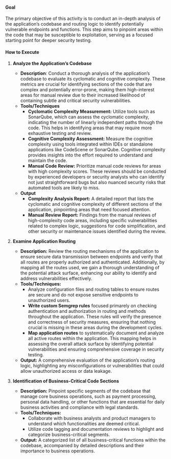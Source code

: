 #### Goal
The primary objective of this activity is to conduct an in-depth analysis of the application’s codebase and routing logic to identify potentially vulnerable endpoints and functions. This step aims to pinpoint areas within the code that may be susceptible to exploitation, serving as a focused starting point for deeper security testing.

#### How to Execute

1. **Analyze the Application’s Codebase**
	- **Description**: Conduct a thorough analysis of the application’s codebase to evaluate its cyclomatic and cognitive complexity. These metrics are crucial for identifying sections of the code that are complex and potentially error-prone, making them high-interest areas for manual review due to their increased likelihood of containing subtle and critical security vulnerabilities.
	- **Tools/Techniques**
		- **Cyclomatic Complexity Measurement:** Utilize tools such as SonarQube, which can assess the cyclomatic complexity, indicating the number of linearly independent paths through the code. This helps in identifying areas that may require more exhaustive testing and review.
		- **Cognitive Complexity Assessment:** Measure the cognitive complexity using tools integrated within IDEs or standalone applications like CodeScene or SonarQube. Cognitive complexity provides insights into the effort required to understand and maintain the code.
		- **Manual Code Review:** Prioritize manual code reviews for areas with high complexity scores. These reviews should be conducted by experienced developers or security analysts who can identify not just straightforward bugs but also nuanced security risks that automated tools are likely to miss.
	- **Output**
		- **Complexity Analysis Report:** A detailed report that lists the cyclomatic and cognitive complexity of different sections of the application, pinpointing areas that need focused attention.
		- **Manual Review Report:** Findings from the manual reviews of high-complexity code areas, including specific vulnerabilities related to complex logic, suggestions for code simplification, and other security or maintenance issues identified during the review.

2. **Examine Application Routing**
    - **Description:** Review the routing mechanisms of the application to ensure secure data transmission between endpoints and verify that all routes are properly authorized and authenticated. Additionally, by mapping all the routes used, we gain a thorough understanding of the potential attack surface, enhancing our ability to identify and address vulnerabilities effectively.
    - **Tools/Techniques:**
        - Analyze configuration files and routing tables to ensure routes are secure and do not expose sensitive endpoints to unauthorized users.
        - **Write custom Semgrep rules** focused primarely on checking authentication and authorization in routing and methods throughout the application. These rules will verify the presence and correctness of security measures, ensuring that nothing crucial is missing in these areas during the development cycles.
        - **Map application routes** to systematically document and analyze all active routes within the application. This mapping helps in assessing the overall attack surface by identifying potential vulnerabilities and ensuring comprehensive coverage in security testing.
    - **Output:** A comprehensive evaluation of the application’s routing logic, highlighting any misconfigurations or vulnerabilities that could allow unauthorized access or data leakage.

3. **Identification of Business-Critical Code Sections**
	- **Description:** Pinpoint specific segments of the codebase that manage core business operations, such as payment processing, personal data handling, or other functions that are essential for daily business activities and compliance with legal standards.
	- **Tools/Techniques:**
	    - Collaborate with business analysts and product managers to understand which functionalities are deemed critical.
	    - Utilize code tagging and documentation reviews to highlight and categorize business-critical segments.
	- **Output:** A categorized list of all business-critical functions within the codebase, accompanied by detailed descriptions and their importance to business operations.